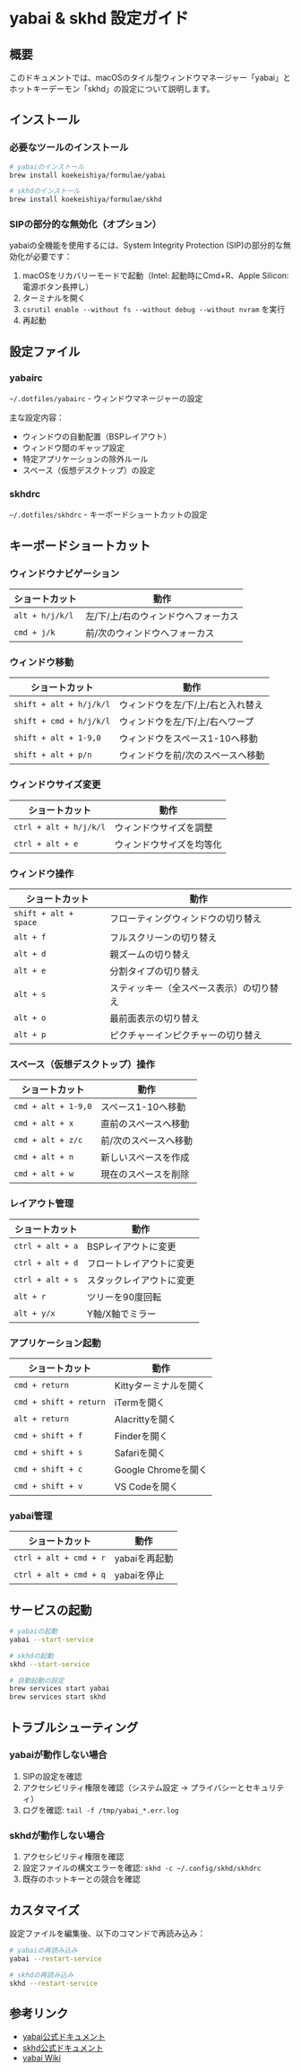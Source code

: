 # yabai & skhd 設定ガイド

## 概要

このドキュメントでは、macOSのタイル型ウィンドウマネージャー「yabai」とホットキーデーモン「skhd」の設定について説明します。

## インストール

### 必要なツールのインストール

```bash
# yabaiのインストール
brew install koekeishiya/formulae/yabai

# skhdのインストール
brew install koekeishiya/formulae/skhd
```

### SIPの部分的な無効化（オプション）

yabaiの全機能を使用するには、System Integrity Protection (SIP)の部分的な無効化が必要です：

1. macOSをリカバリーモードで起動（Intel: 起動時にCmd+R、Apple Silicon: 電源ボタン長押し）
2. ターミナルを開く
3. `csrutil enable --without fs --without debug --without nvram` を実行
4. 再起動

## 設定ファイル

### yabairc

`~/.dotfiles/yabairc` - ウィンドウマネージャーの設定

主な設定内容：
- ウィンドウの自動配置（BSPレイアウト）
- ウィンドウ間のギャップ設定
- 特定アプリケーションの除外ルール
- スペース（仮想デスクトップ）の設定

### skhdrc

`~/.dotfiles/skhdrc` - キーボードショートカットの設定

## キーボードショートカット

### ウィンドウナビゲーション

| ショートカット | 動作 |
|--------------|------|
| `alt + h/j/k/l` | 左/下/上/右のウィンドウへフォーカス |
| `cmd + j/k` | 前/次のウィンドウへフォーカス |

### ウィンドウ移動

| ショートカット | 動作 |
|--------------|------|
| `shift + alt + h/j/k/l` | ウィンドウを左/下/上/右と入れ替え |
| `shift + cmd + h/j/k/l` | ウィンドウを左/下/上/右へワープ |
| `shift + alt + 1-9,0` | ウィンドウをスペース1-10へ移動 |
| `shift + alt + p/n` | ウィンドウを前/次のスペースへ移動 |

### ウィンドウサイズ変更

| ショートカット | 動作 |
|--------------|------|
| `ctrl + alt + h/j/k/l` | ウィンドウサイズを調整 |
| `ctrl + alt + e` | ウィンドウサイズを均等化 |

### ウィンドウ操作

| ショートカット | 動作 |
|--------------|------|
| `shift + alt + space` | フローティングウィンドウの切り替え |
| `alt + f` | フルスクリーンの切り替え |
| `alt + d` | 親ズームの切り替え |
| `alt + e` | 分割タイプの切り替え |
| `alt + s` | スティッキー（全スペース表示）の切り替え |
| `alt + o` | 最前面表示の切り替え |
| `alt + p` | ピクチャーインピクチャーの切り替え |

### スペース（仮想デスクトップ）操作

| ショートカット | 動作 |
|--------------|------|
| `cmd + alt + 1-9,0` | スペース1-10へ移動 |
| `cmd + alt + x` | 直前のスペースへ移動 |
| `cmd + alt + z/c` | 前/次のスペースへ移動 |
| `cmd + alt + n` | 新しいスペースを作成 |
| `cmd + alt + w` | 現在のスペースを削除 |

### レイアウト管理

| ショートカット | 動作 |
|--------------|------|
| `ctrl + alt + a` | BSPレイアウトに変更 |
| `ctrl + alt + d` | フロートレイアウトに変更 |
| `ctrl + alt + s` | スタックレイアウトに変更 |
| `alt + r` | ツリーを90度回転 |
| `alt + y/x` | Y軸/X軸でミラー |

### アプリケーション起動

| ショートカット | 動作 |
|--------------|------|
| `cmd + return` | Kittyターミナルを開く |
| `cmd + shift + return` | iTermを開く |
| `alt + return` | Alacrittyを開く |
| `cmd + shift + f` | Finderを開く |
| `cmd + shift + s` | Safariを開く |
| `cmd + shift + c` | Google Chromeを開く |
| `cmd + shift + v` | VS Codeを開く |

### yabai管理

| ショートカット | 動作 |
|--------------|------|
| `ctrl + alt + cmd + r` | yabaiを再起動 |
| `ctrl + alt + cmd + q` | yabaiを停止 |

## サービスの起動

```bash
# yabaiの起動
yabai --start-service

# skhdの起動
skhd --start-service

# 自動起動の設定
brew services start yabai
brew services start skhd
```

## トラブルシューティング

### yabaiが動作しない場合

1. SIPの設定を確認
2. アクセシビリティ権限を確認（システム設定 → プライバシーとセキュリティ）
3. ログを確認: `tail -f /tmp/yabai_*.err.log`

### skhdが動作しない場合

1. アクセシビリティ権限を確認
2. 設定ファイルの構文エラーを確認: `skhd -c ~/.config/skhd/skhdrc`
3. 既存のホットキーとの競合を確認

## カスタマイズ

設定ファイルを編集後、以下のコマンドで再読み込み：

```bash
# yabaiの再読み込み
yabai --restart-service

# skhdの再読み込み
skhd --restart-service
```

## 参考リンク

- [yabai公式ドキュメント](https://github.com/koekeishiya/yabai)
- [skhd公式ドキュメント](https://github.com/koekeishiya/skhd)
- [yabai Wiki](https://github.com/koekeishiya/yabai/wiki)